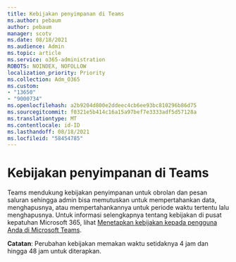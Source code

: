 ```yaml
---
title: Kebijakan penyimpanan di Teams
ms.author: pebaum
author: pebaum
manager: scotv
ms.date: 08/18/2021
ms.audience: Admin
ms.topic: article
ms.service: o365-administration
ROBOTS: NOINDEX, NOFOLLOW
localization_priority: Priority
ms.collection: Adm_O365
ms.custom:
- "13650"
- "9000734"
ms.openlocfilehash: a2b9204d800e2ddeec4cb6ee93bc810296b86d75
ms.sourcegitcommit: f0321e5b414c16a15a97bef7e3333adf5d57128a
ms.translationtype: MT
ms.contentlocale: id-ID
ms.lasthandoff: 08/18/2021
ms.locfileid: "58454785"
---
```

# <a name="retention-policies-in-teams"></a>Kebijakan penyimpanan di Teams

Teams mendukung kebijakan [](https://docs.microsoft.com/microsoftteams/retention-policies) penyimpanan untuk obrolan dan pesan saluran sehingga admin bisa memutuskan untuk mempertahankan data, menghapusnya, atau mempertahankannya untuk periode waktu tertentu lalu menghapusnya. Untuk informasi selengkapnya tentang kebijakan di pusat kepatuhan Microsoft 365, lihat [Menetapkan kebijakan kepada pengguna Anda di Microsoft Teams](https://docs.microsoft.com/microsoftteams/assign-policies).

**Catatan**: Perubahan kebijakan memakan waktu setidaknya 4 jam dan hingga 48 jam untuk diterapkan.